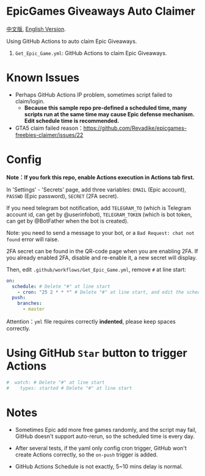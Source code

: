 # EpicGames Giveaways Auto Claimer

[中文版](./README.md), [English Version](./README_EN.md).

Using GitHub Actions to auto claim Epic Giveaways.

1.  `Get_Epic_Game.yml`: GitHub Actions to claim Epic Giveaways.

# Known Issues

- Perhaps GitHub Actions IP problem, sometimes script failed to claim/login.
  - **Because this sample repo pre-defined a scheduled time, many scripts run at the same time may cause Epic defense mechanism. Edit schedule time is recommended.**
- GTA5 claim failed reason：https://github.com/Revadike/epicgames-freebies-claimer/issues/22

# Config

**Note：If you fork this repo, enable Actions execution in Actions tab first.**

In 'Settings' - 'Secrets' page, add three variables: `EMAIL` (Epic account), `PASSWD` (Epic password), `SECRET` (2FA secret).

If you need telegram bot notification, add `TELEGRAM_TO` (which is Telegram account id, can get by @userinfobot), `TELEGRAM_TOKEN` (which is bot token, can get by @BotFather when the bot is created).

Note: you need to send a message to your bot, or a `Bad Request: chat not found` error will raise.

2FA secret can be found in the QR-code page when you are enabling 2FA. If you already enabled 2FA, disable and re-enable it, a new secret will display.

Then, edit `.github/workflows/Get_Epic_Game.yml`, remove `#` at line start:

```yaml
on:
  schedule: # Delete "#" at line start
    - cron: "25 2 * * *" # Delete "#" at line start, and edit the scheduled time is recommended, the first number is minute, the second num is hour (+8 timezone by default).
  push:
    branches:
      - master
```

Attention：`yml` file requires correctly **indented**, please keep spaces correctly.

# Using GitHub `Star` button to trigger Actions

```yaml
#  watch: # Delete "#" at line start
#    types: started # Delete "#" at line start
```

# Notes

- Sometimes Epic add more free games randomly, and the script may fail, GitHub doesn't support auto-rerun, so the scheduled time is every day.

- After several tests, if the yaml only config cron trigger, GitHub won't create Actions correctly, so the `on-push` trigger is added.

- GitHub Actions Schedule is not exactly, 5~10 mins delay is normal.
